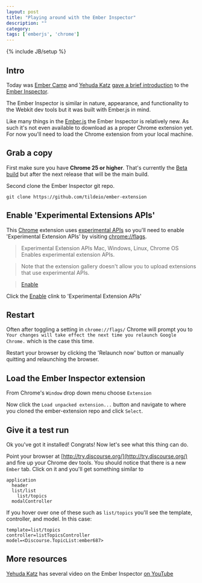 ```yaml
---
layout: post
title: "Playing around with the Ember Inspector"
description: ""
category: 
tags: ['emberjs', 'chrome']
---
```

{% include JB/setup %}

## Intro

Today was [Ember Camp](http://www.embercamp.com/) and [Yehuda Katz](https://twitter.com/wycats) 
[gave a brief introduction](http://cgcardona.github.com/2013/02/15/notes-from-the-ember-state-of-the-union-talk/#ember_inspector) to the 
[Ember Inspector](https://github.com/tildeio/ember-extension). 

The Ember Inspector is similar in nature, appearance, and functionality to the
Webkit dev tools but it was built with Ember.js in mind.

Like many things in the [Ember.js](http://emberjs.com/) the Ember Inspector is relatively new. As such
it's not even available to download as a proper Chrome extension yet. For now
you'll need to load the Chrome extension from your local machine.

## Grab a copy

First make sure you have **Chrome 25 or higher**. That's currently the [Beta
build](https://www.google.com/intl/en/chrome/browser/beta.html) but after the
next release that will be the main build.

Second clone the Ember Inspector git repo.

    git clone https://github.com/tildeio/ember-extension

## Enable 'Experimental Extensions APIs'

This [Chrome](https://www.google.com/intl/en/chrome/browser/) extension uses
[experimental APIs](http://developer.chrome.com/extensions/experimental.html) so
you'll need to enable 'Experimental Extension APIs' by visiting [chrome://flags](chrome://flags).

> Experimental Extension APIs Mac, Windows, Linux, Chrome OS
> Enables experimental extension APIs. 

> Note that the extension gallery doesn't
> allow you to upload extensions that use experimental APIs.

> [Enable]()

Click the [Enable]() clink to 'Experimental Extension APIs'

## Restart

Often after toggling a setting in `chrome://flags/` Chrome will prompt you to
`Your changes will take effect the next time you relaunch Google Chrome.` which
is the case this time. 

Restart your browser by clicking the 'Relaunch now' button or manually quitting
and relaunching the browser.

## Load the Ember Inspector extension

From Chrome's `Window` drop down menu choose `Extension`

Now click the `Load unpacked extension...` button and navigate to where you
cloned the ember-extension repo and click `Select`.

## Give it a test run

Ok you've got it installed! Congrats! Now let's see what this thing can do.

Point your browser at [http://try.discourse.org/](http://try.discourse.org/) and
fire up your Chrome dev tools. You should notice that there is a new `Ember`
tab. Click on it and you'll get something similar to 

    application
      header
      list/list
        list/topics
      modalController

If you hover over one of these such as `list/topics` you'll see the template,
controller, and model. In this case:

    template=list/topics
    controller=listTopicsController
    model=<Discourse.TopicList:ember687>

## More resources

[Yehuda Katz](http://twitter.com/wycats) has several video on the Ember
Inspector [on YouTube](http://www.youtube.com/user/wycats/videos)
